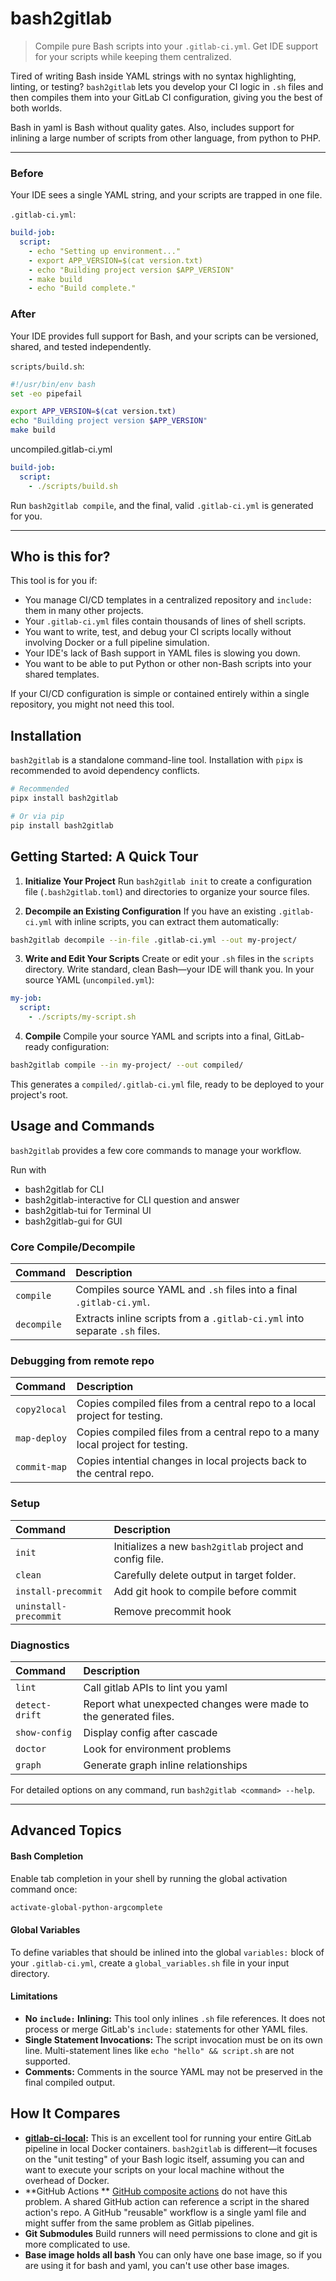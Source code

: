 # bash2gitlab

> Compile pure Bash scripts into your `.gitlab-ci.yml`. Get IDE support for your scripts while keeping them
> centralized.

Tired of writing Bash inside YAML strings with no syntax highlighting, linting, or testing? `bash2gitlab` lets you
develop your CI logic in `.sh` files and then compiles them into your GitLab CI configuration, giving you the
best of both worlds.

Bash in yaml is Bash without quality gates. Also, includes support for inlining a large number of scripts from other
language, from python to PHP.

---

### Before

Your IDE sees a single YAML string, and your scripts are trapped in one file.

`.gitlab-ci.yml`:

```yaml
build-job:
  script:
    - echo "Setting up environment..."
    - export APP_VERSION=$(cat version.txt)
    - echo "Building project version $APP_VERSION"
    - make build
    - echo "Build complete."
```

### After

Your IDE provides full support for Bash, and your scripts can be versioned, shared, and tested independently.

`scripts/build.sh`:

```bash
#!/usr/bin/env bash
set -eo pipefail

export APP_VERSION=$(cat version.txt)
echo "Building project version $APP_VERSION"
make build
```

uncompiled.gitlab-ci.yml

```yaml
build-job:
  script:
    - ./scripts/build.sh
```

Run `bash2gitlab compile`, and the final, valid `.gitlab-ci.yml` is generated for you.

---

## Who is this for?

This tool is for you if:

* You manage CI/CD templates in a centralized repository and `include:` them in many other projects.
* Your `.gitlab-ci.yml` files contain thousands of lines of shell scripts.
* You want to write, test, and debug your CI scripts locally without involving Docker or a full pipeline simulation.
* Your IDE's lack of Bash support in YAML files is slowing you down.
* You want to be able to put Python or other non-Bash scripts into your shared templates.

If your CI/CD configuration is simple or contained entirely within a single repository, you might not need this tool.

## Installation

`bash2gitlab` is a standalone command-line tool. Installation with `pipx` is recommended to avoid dependency conflicts.

```bash
# Recommended
pipx install bash2gitlab

# Or via pip
pip install bash2gitlab
```

## Getting Started: A Quick Tour

1. **Initialize Your Project**
   Run `bash2gitlab init` to create a configuration file (`.bash2gitlab.toml`) and directories to organize your source
   files.

2. **Decompile an Existing Configuration**
   If you have an existing `.gitlab-ci.yml` with inline scripts, you can extract them automatically:

```bash
bash2gitlab decompile --in-file .gitlab-ci.yml --out my-project/
```

3. **Write and Edit Your Scripts**
   Create or edit your `.sh` files in the `scripts` directory. Write standard, clean Bash—your IDE will thank you. In
   your source YAML (`uncompiled.yml`):

```yaml
my-job:
  script:
    - ./scripts/my-script.sh
```

4. **Compile**
   Compile your source YAML and scripts into a final, GitLab-ready configuration:

```bash
bash2gitlab compile --in my-project/ --out compiled/
```

This generates a `compiled/.gitlab-ci.yml` file, ready to be deployed to your project's root.

## Usage and Commands

`bash2gitlab` provides a few core commands to manage your workflow.

Run with

- bash2gitlab for CLI
- bash2gitlab-interactive for CLI question and answer
- bash2gitlab-tui for Terminal UI
- bash2gitlab-gui for GUI

### Core Compile/Decompile

| Command     | Description                                                                |
|:------------|:---------------------------------------------------------------------------|
| `compile`   | Compiles source YAML and `.sh` files into a final `.gitlab-ci.yml`.        |
| `decompile` | Extracts inline scripts from a `.gitlab-ci.yml` into separate `.sh` files. |

### Debugging from remote repo

| Command      | Description                                                                    |
|:-------------|:-------------------------------------------------------------------------------|
| `copy2local` | Copies compiled files from a central repo to a local project for testing.      |
| `map-deploy` | Copies compiled files from a central repo to a many local project for testing. |
| `commit-map` | Copies intential changes in local projects back to the central repo.           |

### Setup

| Command               | Description                                              |
|:----------------------|:---------------------------------------------------------|
| `init`                | Initializes a new `bash2gitlab` project and config file. |
| `clean`               | Carefully delete output in target folder.                |
| `install-precommit`   | Add git hook to compile before commit                    |
| `uninstall-precommit` | Remove precommit hook                                    |

### Diagnostics

| Command        | Description                                                      |
|:---------------|:-----------------------------------------------------------------|
| `lint`         | Call gitlab APIs to lint you yaml                                |
| `detect-drift` | Report what unexpected changes were made to the generated files. |
| `show-config`  | Display config after cascade                                     |
| `doctor`       | Look for environment problems                                    |
| `graph`        | Generate graph inline relationships                              |

For detailed options on any command, run `bash2gitlab <command> --help`.

---

## Advanced Topics

#### Bash Completion

Enable tab completion in your shell by running the global activation command once:

```bash
activate-global-python-argcomplete
```

#### Global Variables

To define variables that should be inlined into the global `variables:` block of your `.gitlab-ci.yml`, create a
`global_variables.sh` file in your input directory.

#### Limitations

* **No `include:` Inlining:** This tool only inlines `.sh` file references. It does not process or merge GitLab's
  `include:` statements for other YAML files.
* **Single Statement Invocations:** The script invocation must be on its own line. Multi-statement lines like
  `echo "hello" && script.sh` are not supported.
* **Comments:** Comments in the source YAML may not be preserved in the final compiled output.

## How It Compares

* **[gitlab-ci-local](https://github.com/firecow/gitlab-ci-local):** This is an excellent tool for running your entire
  GitLab pipeline in local Docker containers. `bash2gitlab` is different—it focuses on the "unit testing" of your Bash
  logic itself, assuming you can and want to execute your scripts on your local machine without the overhead of Docker.
* **GitHub Actions
  ** [GitHub composite actions](https://docs.github.com/en/actions/concepts/workflows-and-actions/reusable-workflows)
  do not have this problem. A shared GitHub action can reference a script in the shared action's repo. A GitHub
  "reusable" workflow is a single yaml file and might suffer from the same problem as Gitlab pipelines.
* **Git Submodules** Build runners will need permissions to clone and git is more complicated to use.
* **Base image holds all bash** You can only have one base image, so if you are using it for bash and yaml, you can't
  use other base images.
